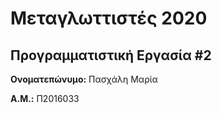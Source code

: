 # Μεταγλωττιστές 2020
## Προγραμματιστική Εργασία #2

**Ονοματεπώνυμο:** Πασχάλη Μαρία

**Α.Μ.:** Π2016033


